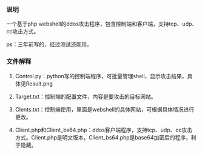 ### 说明
一个基于php webshell的ddos攻击程序，包含控制端和客户端，支持tcp、udp、cc攻击方式。

ps：三年前写的，经过测试还能用。

### 文件解释
1. Control.py：python写的控制端程序，可批量管理shell，显示攻击结果，具体见Result.png

2. Target.txt：控制端的配置文件，内容是要攻击的目标网站。

3. Clents.txt：控制端使用，里面是webshell的具体网站，可根据具体情况进行更改。

4. Client.php和Client_bs64.php：ddos客户端程序，支持tcp、udp、cc攻击方式。Client.php是明文版本，Client_bs64.php是base64加密后的程序，利于隐藏。

